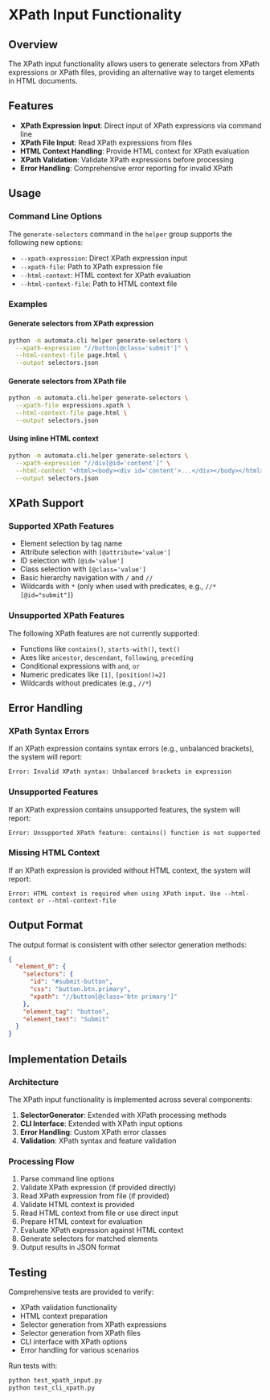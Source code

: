 # XPath Input Functionality

## Overview

The XPath input functionality allows users to generate selectors from XPath expressions or XPath files, providing an alternative way to target elements in HTML documents.

## Features

- **XPath Expression Input**: Direct input of XPath expressions via command line
- **XPath File Input**: Read XPath expressions from files
- **HTML Context Handling**: Provide HTML context for XPath evaluation
- **XPath Validation**: Validate XPath expressions before processing
- **Error Handling**: Comprehensive error reporting for invalid XPath

## Usage

### Command Line Options

The `generate-selectors` command in the `helper` group supports the following new options:

- `--xpath-expression`: Direct XPath expression input
- `--xpath-file`: Path to XPath expression file
- `--html-context`: HTML context for XPath evaluation
- `--html-context-file`: Path to HTML context file

### Examples

#### Generate selectors from XPath expression

```bash
python -m automata.cli helper generate-selectors \
  --xpath-expression "//button[@class='submit']" \
  --html-context-file page.html \
  --output selectors.json
```

#### Generate selectors from XPath file

```bash
python -m automata.cli.helper generate-selectors \
  --xpath-file expressions.xpath \
  --html-context-file page.html \
  --output selectors.json
```

#### Using inline HTML context

```bash
python -m automata.cli.helper generate-selectors \
  --xpath-expression "//div[@id='content']" \
  --html-context "<html><body><div id='content'>...</div></body></html>" \
  --output selectors.json
```

## XPath Support

### Supported XPath Features

- Element selection by tag name
- Attribute selection with `[@attribute='value']`
- ID selection with `[@id='value']`
- Class selection with `[@class='value']`
- Basic hierarchy navigation with `/` and `//`
- Wildcards with `*` (only when used with predicates, e.g., `//*[@id="submit"]`)

### Unsupported XPath Features

The following XPath features are not currently supported:

- Functions like `contains()`, `starts-with()`, `text()`
- Axes like `ancestor`, `descendant`, `following`, `preceding`
- Conditional expressions with `and`, `or`
- Numeric predicates like `[1]`, `[position()=2]`
- Wildcards without predicates (e.g., `//*`)

## Error Handling

### XPath Syntax Errors

If an XPath expression contains syntax errors (e.g., unbalanced brackets), the system will report:

```
Error: Invalid XPath syntax: Unbalanced brackets in expression
```

### Unsupported Features

If an XPath expression contains unsupported features, the system will report:

```
Error: Unsupported XPath feature: contains() function is not supported
```

### Missing HTML Context

If an XPath expression is provided without HTML context, the system will report:

```
Error: HTML context is required when using XPath input. Use --html-context or --html-context-file
```

## Output Format

The output format is consistent with other selector generation methods:

```json
{
  "element_0": {
    "selectors": {
      "id": "#submit-button",
      "css": "button.btn.primary",
      "xpath": "//button[@class='btn primary']"
    },
    "element_tag": "button",
    "element_text": "Submit"
  }
}
```

## Implementation Details

### Architecture

The XPath input functionality is implemented across several components:

1. **SelectorGenerator**: Extended with XPath processing methods
2. **CLI Interface**: Extended with XPath input options
3. **Error Handling**: Custom XPath error classes
4. **Validation**: XPath syntax and feature validation

### Processing Flow

1. Parse command line options
2. Validate XPath expression (if provided directly)
3. Read XPath expression from file (if provided)
4. Validate HTML context is provided
5. Read HTML context from file or use direct input
6. Prepare HTML context for evaluation
7. Evaluate XPath expression against HTML context
8. Generate selectors for matched elements
9. Output results in JSON format

## Testing

Comprehensive tests are provided to verify:

- XPath validation functionality
- HTML context preparation
- Selector generation from XPath expressions
- Selector generation from XPath files
- CLI interface with XPath options
- Error handling for various scenarios

Run tests with:

```bash
python test_xpath_input.py
python test_cli_xpath.py
```
